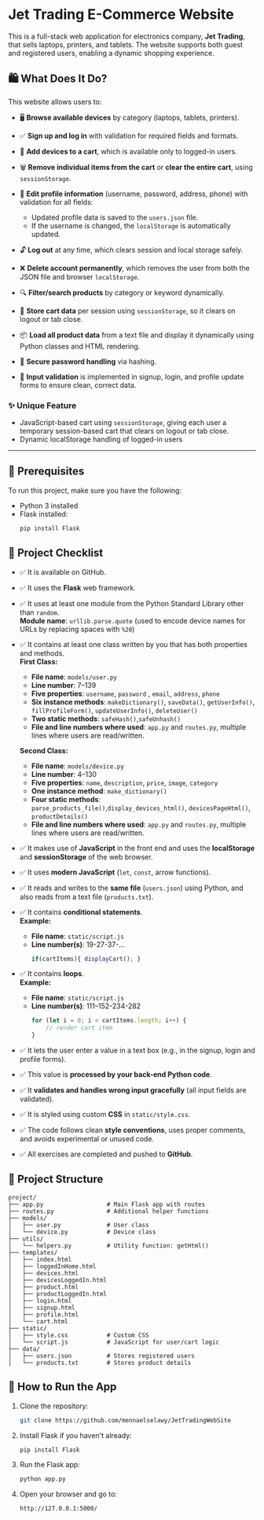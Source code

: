 # Jet Trading E-Commerce Website

This is a full-stack web application for electronics company, **Jet Trading**, that sells laptops, printers, and tablets. The website supports both guest and registered users, enabling a dynamic shopping experience.

## 🛍️ What Does It Do?

This website allows users to:

- 🖥️ **Browse available devices** by category (laptops, tablets, printers).

- ✅ **Sign up and log in** with validation for required fields and formats.

- 🛒 **Add devices to a cart**, which is available only to logged-in users.

- 🗑️ **Remove individual items from the cart** or **clear the entire cart**, using `sessionStorage`.

- 🔄 **Edit profile information** (username, password, address, phone) with validation for all fields:
  - Updated profile data is saved to the `users.json` file.
  - If the username is changed, the `localStorage` is automatically updated.

- 🔓 **Log out** at any time, which clears session and local storage safely.

- ❌ **Delete account permanently**, which removes the user from both the JSON file and browser `localStorage`.

- 🔍 **Filter/search products** by category or keyword dynamically.

- 💾 **Store cart data** per session using `sessionStorage`, so it clears on logout or tab close.

- 📦 **Load all product data** from a text file and display it dynamically using Python classes and HTML rendering.

- 🔐 **Secure password handling** via hashing.

- 🧪 **Input validation** is implemented in signup, login, and profile update forms to ensure clean, correct data.


### ✨ Unique Feature

- JavaScript-based cart using `sessionStorage`, giving each user a temporary session-based cart that clears on logout or tab close.
- Dynamic localStorage handling of logged-in users

---

## 🚀 Prerequisites

To run this project, make sure you have the following:

- Python 3 installed
- Flask installed:  
  ```bash 
  pip install Flask 

## 🧠 Project Checklist

- ✅ It is available on GitHub.
- ✅ It uses the **Flask** web framework.
- ✅ It uses at least one module from the Python Standard Library other than `random`.  
  **Module name**: `urllib.parse.quote` (used to encode device names for URLs by replacing spaces with `%20`)

- ✅ It contains at least one class written by you that has both properties and methods.  
  **First Class:**  
  - **File name**: `models/user.py`  
  - **Line number**: 7–139  
  - **Five properties**: `username`, `password` , `email`, `address`, `phone`
  - **Six instance methods**: `makeDictionary()`, `saveData()`, `getUserInfo()`, `fillProfileForm()`, `updateUserInfo()`, `deleteUser()`
  - **Two static methods**: `safeHash()`,`safeUnhash()`
  - **File and line numbers where used**: `app.py` and `routes.py`, multiple lines where users are read/written.
    
  **Second Class:**  
  - **File name**: `models/device.py`  
  - **Line number**: 4–130  
  - **Five properties**: `name`, `description`, `price`, `image`, `category` 
  - **One instance method**: `make_dictionary()`  
  - **Four static methods**: `parse_products_file()`,`display_devices_html()`, `devicesPageHtml()`, `productDetails()`
  - **File and line numbers where used**: `app.py` and `routes.py`, multiple lines where users are read/written.

- ✅ It makes use of **JavaScript** in the front end and uses the **localStorage** and **sessionStorage** of the web browser.
- ✅ It uses **modern JavaScript** (`let`, `const`, arrow functions).
- ✅ It reads and writes to the **same file** (`users.json`) using Python, and also reads from a text file (`products.txt`).
- ✅ It contains **conditional statements**.  
  **Example:**  
  - **File name**: `static/script.js`  
  - **Line number(s)**: 19-27-37-...  
    ```js
    if(cartItems){ displayCart(); }
    ```

- ✅ It contains **loops**.  
  **Example:**  
  - **File name**: `static/script.js`  
  - **Line number(s)**: 111–152-234-282  
    ```js
    for (let i = 0; i < cartItems.length; i++) {
        // render cart item
    }
    ```

- ✅ It lets the user enter a value in a text box (e.g., in the signup, login and profile forms).
- ✅ This value is **processed by your back-end Python code**.
- ✅ It **validates and handles wrong input gracefully** (all input fields are validated).
- ✅ It is styled using custom **CSS** in `static/style.css`.
- ✅ The code follows clean **style conventions**, uses proper comments, and avoids experimental or unused code.
- ✅ All exercises are completed and pushed to **GitHub**.

## 📁 Project Structure

```text
project/
├── app.py                  # Main Flask app with routes
├── routes.py               # Additional helper functions
├── models/
│   ├── user.py             # User class
│   └── device.py           # Device class
├── utils/
│   └── helpers.py          # Utility function: getHtml()
├── templates/
│   ├── index.html
│   ├── loggedInHome.html
│   ├── devices.html
│   ├── devicesLoggedIn.html
│   ├── product.html
│   ├── productLoggedIn.html
│   ├── login.html
│   ├── signup.html
│   ├── profile.html
│   └── cart.html
├── static/
│   ├── style.css           # Custom CSS
│   └── script.js           # JavaScript for user/cart logic
├── data/
│   ├── users.json          # Stores registered users
│   └── products.txt        # Stores product details           
```

## 🧪 How to Run the App

1. Clone the repository:
   ```bash
   git clone https://github.com/mennaelselawy/JetTradingWebSite

2. Install Flask if you haven't already:
    ```bash
   pip install Flask
3. Run the Flask app:
   ```bash
   python app.py
4. Open your browser and go to:
   ```bash
   http://127.0.0.1:5000/

